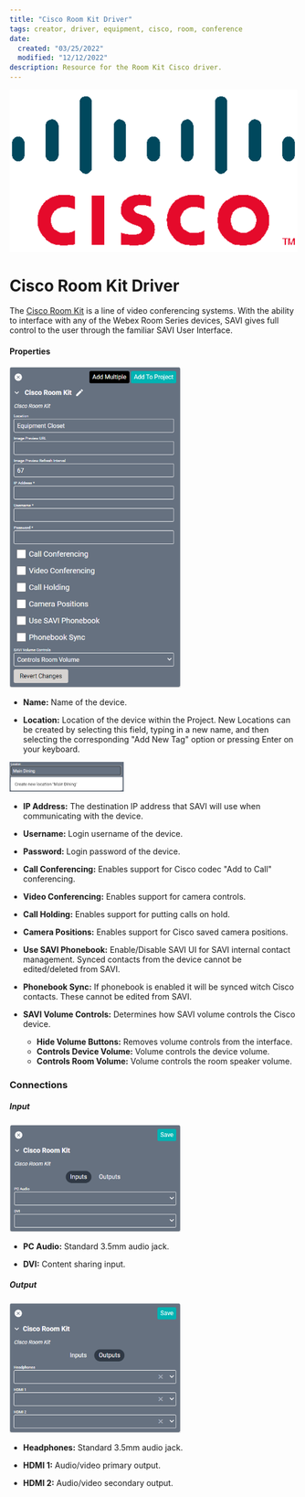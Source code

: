```yaml
---
title: "Cisco Room Kit Driver"
tags: creator, driver, equipment, cisco, room, conference
date:
  created: "03/25/2022"
  modified: "12/12/2022"
description: Resource for the Room Kit Cisco driver.
---
```

<div style="text-align: center">

<a href="../../../Assets/Knowledge-Base/Creator/Drivers/Logos/cisco-logo.png">
  <img src="../../../Assets/Knowledge-Base/Creator/Drivers/Logos/cisco-logo.png" alt="Cisco Logo" width="700" height="" class="center">
</a>
</div>

# Cisco Room Kit Driver

The [Cisco Room Kit](https://www.cisco.com/c/en/us/support/collaboration-endpoints/spark-room-kit/model.html) is a line of video conferencing systems. With the ability to interface with any of the Webex Room Series devices, SAVI gives full control to the user through the familiar SAVI User Interface.

#### Properties
<a href="../../../Assets/Knowledge-Base/Creator/Drivers/cisco-room-kit.png">
  <img src="../../../Assets/Knowledge-Base/Creator/Drivers/cisco-room-kit.png" alt="SAVI Creator Cisco Room Kit Source configuration" width="300" height="">
</a>


* **Name:** Name of the device.

* **Location:** Location of the device within the Project. New Locations can be created by selecting this field, typing in a new name, and then selecting the corresponding "Add New Tag" option or pressing Enter on your keyboard.
<img src="../../../Assets/Knowledge-Base/Creator/Drivers/locations-add.png" alt="Adding Main Dining Tag to Location" width="200" height="">

* **IP Address:** The destination IP address that SAVI will use when communicating with the device.

* **Username:** Login username of the device.

* **Password:** Login password of the device.

* **Call Conferencing:** Enables support for Cisco codec "Add to Call" conferencing.

* **Video Conferencing:** Enables support for camera controls.

* **Call Holding:** Enables support for putting calls on hold.

* **Camera Positions:** Enables support for Cisco saved camera positions.

* **Use SAVI Phonebook:** Enable/Disable SAVI UI for SAVI internal contact management. Synced contacts from the device cannot be edited/deleted from SAVI.

* **Phonebook Sync:** If phonebook is enabled it will be synced witch Cisco contacts. These cannot be edited from SAVI.

* **SAVI Volume Controls:** Determines how SAVI volume controls the Cisco device.
  * **Hide Volume Buttons:** Removes volume controls from the interface.
  * **Controls Device Volume:** Volume controls the device volume.
  * **Controls Room Volume:** Volume controls the room speaker volume.

### Connections

##### Input
<a href="../../../Assets/Knowledge-Base/Creator/Drivers/cisco-room-Kit-connections-input.png">
  <img src="../../../Assets/Knowledge-Base/Creator/Drivers/cisco-room-Kit-connections-input.png" alt="SAVI Creator Cisco Room Kit Source - Input Connections" width="300" height="">
</a>

* **PC Audio:** Standard 3.5mm audio jack.

* **DVI:** Content sharing input.


##### Output
<a href="../../../Assets/Knowledge-Base/Creator/Drivers/cisco-room-Kit-connections-output.png">
  <img src="../../../Assets/Knowledge-Base/Creator/Drivers/cisco-room-Kit-connections-output.png" alt="SAVI Creator Cisco Room Kit Source - Output Connections" width="300" height="">
</a>

* **Headphones:** Standard 3.5mm audio jack.

* **HDMI 1:** Audio/video primary output.

* **HDMI 2:** Audio/video secondary output.